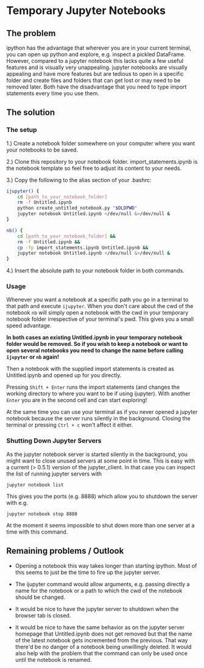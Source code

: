 Temporary Jupyter Notebooks
=============================

The problem
------------

ipython has the advantage that wherever you are in your current terminal, you can open up python and explore, e.g. inspect a pickled DataFrame. However, compared to a jupyter notebook this lacks quite a few useful features and is visually very unappealing. jupyter notebooks are visually appealing and have more features but are tedious to open in a specific folder and create files and folders that can get lost or may need to be removed later. Both have the disadvantage that you need to type import statements every time you use them.

The solution
-------------

### The setup

1.) Create a notebook folder somewhere on your computer where you want your notebooks to be saved.

2.) Clone this repository to your notebook folder. import_statements.ipynb is the notebook template so feel free to adjust its content to your needs.

3.) Copy the following to the alias section of your .bashrc:

```bash
ijupyter() {
    cd [path_to_your_notebook_folder]
    rm -f Untitled.ipynb
    python create_untitled_notebook.py "$OLDPWD"
    jupyter notebook Untitled.ipynb </dev/null &>/dev/null &
}

nb() {
    cd [path_to_your_notebook_folder] &&
    rm -f Untitled.ipynb &&
    cp -fp import_statements.ipynb Untitled.ipynb &&
    jupyter notebook Untitled.ipynb </dev/null &>/dev/null &
}
```

4.) Insert the absolute path to your notebook folder in both commands.

### Usage

Whenever you want a notebook at a specific path you go in a terminal to that path and execute `ijupyter`. When you don't care about the cwd of the notebook `nb`  will simply open a notebook with the cwd in your temporary notebook folder irrespective of your terminal's pwd. This gives you a small speed advantage.

**In both cases an existing Untitled.ipynb in your temporary notebook folder would be removed. So if you wish to keep a notebook or want to open several notebooks you need to change the name before calling ``ijupyter`` or ``nb`` again!**

Then a notebook with the supplied import statements is created as Untitled.ipynb and opened up for you directly.

Pressing ``Shift + Enter`` runs the import statements (and changes the working directory to where you want to be if using ijupyter). With another ``Enter`` you are in the second cell and can start exploring!

At the same time you can use your terminal as if you never opened a jupyter notebook because the server runs silently in the background. Closing the terminal or pressing ``Ctrl + c`` won't affect it either.

### Shutting Down Jupyter Servers

As the jupyter notebook server is started silently in the background, you might want to close unused servers at some point in time. This is easy with a current (> 0.5.1) version of the jupyter_client. In that case you can inspect the list of running jupyter servers with

    jupyter notebook list

This gives you the ports (e.g. 8888) which allow you to shutdown the server with e.g.

    jupyter notebook stop 8888

At the moment it seems impossible to shut down more than one server at a time with this command.


Remaining problems / Outlook
------------------------------

- Opening a notebook this way takes longer than starting ipython. Most of this seems to just be the time to fire up the jupyter server.

- The ijupyter command would allow arguments, e.g. passing directly a name for the notebook or a path to which the cwd of the notebook should be changed.

- It would be nice to have the jupyter server to shutdown when the browser tab is closed.

- It would be nice to have the same behavior as on the jupyter server homepage that Untitled.ipynb does not get removed but that the name of the latest notebook gets incremented from the previous. That way there'd be no danger of a notebook being unwillingly deleted. It would also help with the problem that the command can only be used once until the notebook is renamed.

